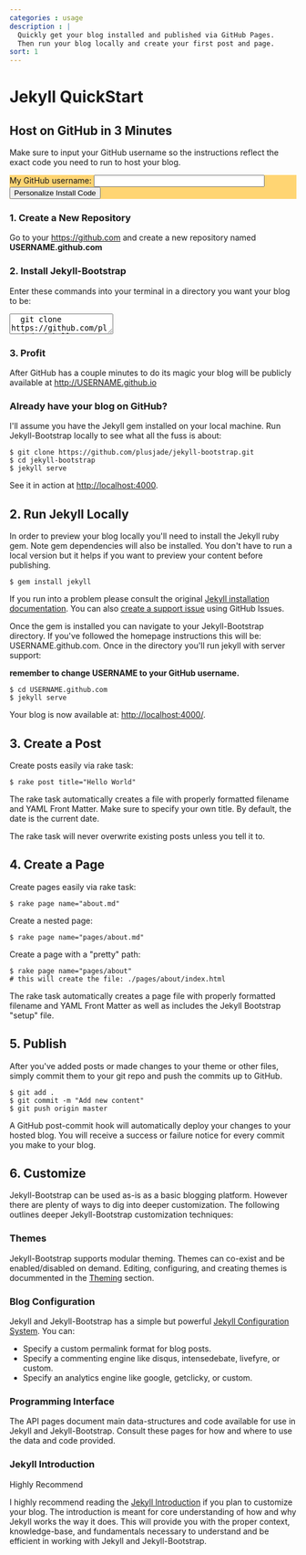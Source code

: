 ```yaml
---
categories : usage
description : |
  Quickly get your blog installed and published via GitHub Pages.
  Then run your blog locally and create your first post and page.
sort: 1
---
```


# Jekyll QuickStart

## Host on GitHub in 3 Minutes

Make sure to input your GitHub username so the instructions reflect the exact code you need to run to host your blog.

<form action="#" id="generate_code" class="alert form-inline" style="vertical-align:middle; background-color:#FFD573;">
  <label>My GitHub username:</label>
  <input type="text" id="github_username" class="form-control" style="width:45%; min-width:300px;">
  <button class="btn btn-success">Personalize Install Code</button>
</form>

### 1. Create a New Repository

Go to your <a href="Github Dashboard">https://github.com</a> and create a new repository named <strong id="repo_name">USERNAME.github.com</strong>

### 2. Install Jekyll-Bootstrap

Enter these commands into your terminal in a directory you want your blog to be:

<div>
  <textarea id="step-2-code">
  git clone https://github.com/plusjade/jekyll-bootstrap.git USERNAME.github.com&#13;
  cd USERNAME.github.com&#13;
  git remote set-url origin git@github.com:USERNAME/USERNAME.github.com.git&#13;
  git push origin master</textarea>
</div>

### 3. Profit

<div>
  After GitHub has a couple minutes to do its magic your blog will be publicly available at  <a href="http://USERNAME.github.io" id="blog_link">http://USERNAME.github.io</a>
</div>

### Already have your blog on GitHub?


I'll assume you have the Jekyll gem installed on your local machine. Run Jekyll-Bootstrap locally to see what all the fuss is about:

    $ git clone https://github.com/plusjade/jekyll-bootstrap.git
    $ cd jekyll-bootstrap
    $ jekyll serve

See it in action at <a href="http://localhost:4000">http://localhost:4000</a>.



## 2. Run Jekyll Locally

In order to preview your blog locally you'll need to install the Jekyll ruby gem. Note gem dependencies will also be installed.
You don't have to run a local version but it helps if you want to preview your content before publishing.


    $ gem install jekyll


If you run into a problem please consult the original [Jekyll installation documentation](http://jekyllrb.com/docs/installation/). You can also [create a support issue](https://github.com/plusjade/jekyll-bootstrap/issues) using GitHub Issues.

Once the gem is installed you can navigate to your Jekyll-Bootstrap directory. If you've followed the homepage instructions this will be: USERNAME.github.com. Once in the directory you'll run jekyll with server support:

**remember to change USERNAME to your GitHub username.**

    $ cd USERNAME.github.com 
    $ jekyll serve

Your blog is now available at: [http://localhost:4000/](http://localhost:4000/).


## 3. Create a Post

Create posts easily via rake task:

    $ rake post title="Hello World"

The rake task automatically creates a file with properly formatted filename and YAML Front Matter. Make sure to specify your own title. By default, the date is the current date.

The rake task will never overwrite existing posts unless you tell it to.

## 4. Create a Page

Create pages easily via rake task:

    $ rake page name="about.md"

Create a nested page:

    $ rake page name="pages/about.md"

Create a page with a "pretty" path:

    $ rake page name="pages/about"
    # this will create the file: ./pages/about/index.html

The rake task automatically creates a page file with properly formatted filename and YAML Front Matter as well as includes the Jekyll Bootstrap "setup" file.

## 5. Publish

After you've added posts or made changes to your theme or other files, simply commit them to your git repo and push the commits up to GitHub.

    $ git add .
    $ git commit -m "Add new content"
    $ git push origin master

A GitHub post-commit hook will automatically deploy your changes to your hosted blog. You will receive a success or failure notice for every commit you make to your blog.

## 6. Customize

Jekyll-Bootstrap can be used as-is as a basic blogging platform.  However there are plenty of ways to dig into deeper customization.  The following outlines deeper Jekyll-Bootstrap customization techniques:

### Themes 

Jekyll-Bootstrap supports modular theming. Themes can co-exist and be enabled/disabled on demand. Editing, configuring, and creating themes is docummented in the [Theming](/usage/jekyll-theming.html) section.

### Blog Configuration

Jekyll and Jekyll-Bootstrap has a simple but powerful [Jekyll Configuration System](/usage/blog-configuration.html). You can:

- Specify a custom permalink format for blog posts.
- Specify a commenting engine like disqus, intensedebate, livefyre, or custom.
- Specify an analytics engine like google, getclicky, or custom.


### Programming Interface

The API pages document main data-structures and code available for use in Jekyll and Jekyll-Bootstrap. Consult these pages for how and where to use the data and code provided.

### Jekyll Introduction

<span class="label label-primary">Highly Recommend</span>

I highly recommend reading the [Jekyll Introduction](/lessons/jekyll-introduction.html)  if you plan to customize your blog. The introduction is meant for core understanding of how and why Jekyll works the way it does. This will provide you with the proper context, knowledge-base, and fundamentals necessary to understand and be efficient in working with Jekyll and Jekyll-Bootstrap.
